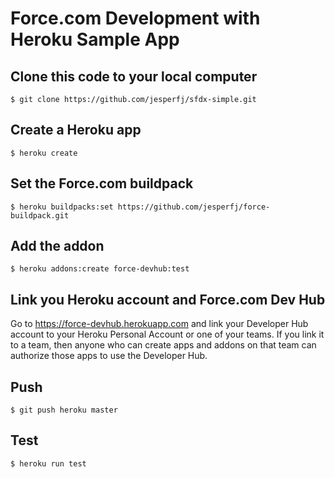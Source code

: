 # Force.com Development with Heroku Sample App

## Clone this code to your local computer

    $ git clone https://github.com/jesperfj/sfdx-simple.git

## Create a Heroku app

    $ heroku create

## Set the Force.com buildpack

    $ heroku buildpacks:set https://github.com/jesperfj/force-buildpack.git

## Add the addon

    $ heroku addons:create force-devhub:test

## Link you Heroku account and Force.com Dev Hub

Go to https://force-devhub.herokuapp.com and link your Developer Hub account to your Heroku Personal Account or one of your teams. If you link it to a team, then anyone who can create apps and addons on that team can authorize those apps to use the Developer Hub.

## Push

    $ git push heroku master

## Test

    $ heroku run test

